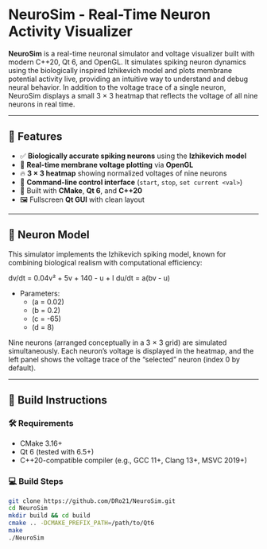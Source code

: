 # NeuroSim - Real-Time Neuron Activity Visualizer

**NeuroSim** is a real-time neuronal simulator and voltage visualizer built with modern C++20, Qt 6, and OpenGL. It simulates spiking neuron dynamics using the biologically inspired Izhikevich model and plots membrane potential activity live, providing an intuitive way to understand and debug neural behavior. In addition to the voltage trace of a single neuron, NeuroSim displays a small 3 × 3 heatmap that reflects the voltage of all nine neurons in real time.

---

## 🔬 Features

- ✅ **Biologically accurate spiking neurons** using the **Izhikevich model**  
- 🎨 **Real-time membrane voltage plotting** via **OpenGL**  
- 🔥 **3 × 3 heatmap** showing normalized voltages of nine neurons  
- 💬 **Command-line control interface** (`start`, `stop`, `set current <val>`)  
- 🧰 Built with **CMake**, **Qt 6**, and **C++20**  
- 🖼️ Fullscreen **Qt GUI** with clean layout  

---

## 🧠 Neuron Model

This simulator implements the Izhikevich spiking model, known for combining biological realism with computational efficiency:

dv/dt = 0.04v² + 5v + 140 - u + I du/dt = a(bv - u)

- Parameters:  
  - \(a = 0.02\)  
  - \(b = 0.2\)  
  - \(c = -65\)  
  - \(d = 8\)

Nine neurons (arranged conceptually in a 3 × 3 grid) are simulated simultaneously. Each neuron’s voltage is displayed in the heatmap, and the left panel shows the voltage trace of the “selected” neuron (index 0 by default).

---

## 🔧 Build Instructions

### 🛠 Requirements

- CMake 3.16+  
- Qt 6 (tested with 6.5+)  
- C++20-compatible compiler (e.g., GCC 11+, Clang 13+, MSVC 2019+)  

### 💻 Build Steps

```bash
git clone https://github.com/DRo21/NeuroSim.git
cd NeuroSim
mkdir build && cd build
cmake .. -DCMAKE_PREFIX_PATH=/path/to/Qt6
make
./NeuroSim
